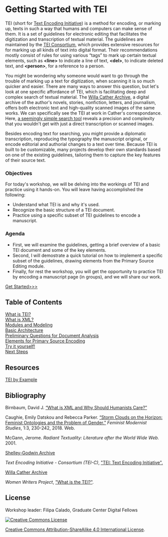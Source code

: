 # Getting Started with TEI

TEI (short for [Text Encoding Initiative](https://en.wikipedia.org/wiki/Text_Encoding_Initiative)) is a method for encoding, or marking up, texts in such a way that humans and computers can make sense of them. It is a set of guidelines for electronic editing that facilitates the digitization and transcription of textual material. The guidelines are maintained by the [TEI Consortium](https://tei-c.org/), which provides extensive resources for for marking up all kinds of text into digital format. Their recommendations mostly consist of rules for using various “tags” to mark up certain textual elements, such as **&lt;line>** to indicate a line of text, **&lt;del>**, to indicate deleted text, and **&lt;person>**, for a reference to a person.

You might be wondering why someone would want to go through the trouble of marking up a text for digitization, when scanning it is so much quicker and easier. There are many ways to answer this question, but let's look at one specific affordance of TEI, which is facilitating deep and complex search of textual material. The [Willa Cather Archive](https://cather.unl.edu), a digital archive of the author's novels, stories, nonfiction, letters, and journalism, offers both electronic text and high-quality scanned images of the same works. We can specifically see the TEI at work in Cather's correspondance. Here, [a seemingly simple search tool](https://cather.unl.edu/letters/search) reveals a precision and complexity that you wouldn't get with just a direct transcription or scanned images. 

Besides encoding text for searching, you might provide a diplomatic transcription, reproducing the typography the manuscript original, or encode editorial and authorial changes to a text over time. Because TEI is built to be customizable, many projects develop their own standards based on one of the existing guidelines, tailoring them to capture the key features of their source text. 

### Objectives

For today's workshop, we will be delving into the workings of TEI and practice using it hands-on. You will leave having accomplished the following:
- Understand what TEI is and why it's used.
- Recognize the basic structure of a TEI document.
- Practice using a specific subset of TEI guidelines to encode a manuscript.

### Agenda

- First, we will examine the guidelines, getting a brief overview of a basic TEI document and some of the key elements.
- Second, I will demostrate a quick tutorial on how to implement a specific subset of the guidelines, drawing elements from the Primary Source Editing module. 
- Finally, for rest the workshop, you will get the opportunity to practice TEI by encoding a manuscript page (in groups), and we will share our work.

[Get Started>>>](slides/what_is_tei.md)

## Table of Contents
[What is TEI?](slides/what_is_tei.md)\
[What is XML?](slides/what_is_xml.md)\
[Modules and Modeling](slides/modules.md)\
[Basic Architecture](slides/basic_architecture.md)\
[Preliminary Questions for Document Analysis](slides/preliminary.md)\
[Elements for Primary Source Encoding](slides/elements.md)\
[Try it yourself!](slides/practice.md)\
[Next Steps](slides/next_steps.md)

## Resources

[TEI by Example]()

## Bibliography

Birnbaum, David J. [“What is XML and Why Should Humanists Care?”](http://dh.obdurodon.org/what-is-xml.xhtml)

Caughie, Emily Datskou and Rebecca Parker. [“Storm Clouds on the Horizon: Feminist Ontologies and the Problem of Gender.”](https://www.tandfonline.com/doi/full/10.1080/24692921.2018.1505819?src=recsys) *Feminist Modernist Studies*, 1:3, 230-242, 2018. Web.

McGann, Jerome. *Radiant Textuality: Literature after the World Wide Web.* 2001.

[Shelley-Godwin Archive](http://shelleygodwinarchive.org/)

*Text Encoding Initiative - Consortium (TEI-C)*, ["TEI: Text Encoding Initiative".](https://tei-c.org/)

[Willa Cather Archive](https://cather.unl.edu)

*Women Writers Project*, ["What is the TEI?"](https://wwp.northeastern.edu/outreach/seminars/tei.html).

## License

Workshop leader: Filipa Calado, Graduate Center Digital Fellows



[![Creative Commons License](https://i.creativecommons.org/l/by-sa/4.0/88x31.png)](http://creativecommons.org/licenses/by-sa/4.0/)

[Creative Commons Attribution-ShareAlike 4.0 International License](http://creativecommons.org/licenses/by-sa/4.0/).
